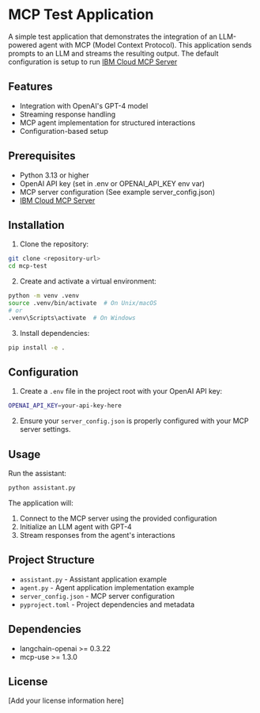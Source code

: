 # MCP Test Application

A simple test application that demonstrates the integration of an LLM-powered agent with MCP (Model Context Protocol). This application sends prompts to an LLM and streams the resulting output.
The default configuration is setup to run [IBM Cloud MCP Server](https://github.com/IBM-Cloud/ibmcloud-mcp-server)

## Features

- Integration with OpenAI's GPT-4 model
- Streaming response handling
- MCP agent implementation for structured interactions
- Configuration-based setup

## Prerequisites

- Python 3.13 or higher
- OpenAI API key (set in .env or OPENAI_API_KEY env var)
- MCP server configuration (See example server_config.json)
- [IBM Cloud MCP Server](https://github.com/IBM-Cloud/ibmcloud-mcp-server)

## Installation

1. Clone the repository:

```bash
git clone <repository-url>
cd mcp-test
```

2. Create and activate a virtual environment:

```bash
python -m venv .venv
source .venv/bin/activate  # On Unix/macOS
# or
.venv\Scripts\activate  # On Windows
```

3. Install dependencies:

```bash
pip install -e .
```

## Configuration

1. Create a `.env` file in the project root with your OpenAI API key:

```bash
OPENAI_API_KEY=your-api-key-here
```

2. Ensure your `server_config.json` is properly configured with your MCP server settings.

## Usage

Run the assistant:

```bash
python assistant.py
```

The application will:

1. Connect to the MCP server using the provided configuration
2. Initialize an LLM agent with GPT-4
3. Stream responses from the agent's interactions

## Project Structure

- `assistant.py` - Assistant application example
- `agent.py` - Agent application implementation example
- `server_config.json` - MCP server configuration
- `pyproject.toml` - Project dependencies and metadata

## Dependencies

- langchain-openai >= 0.3.22
- mcp-use >= 1.3.0

## License

[Add your license information here]

